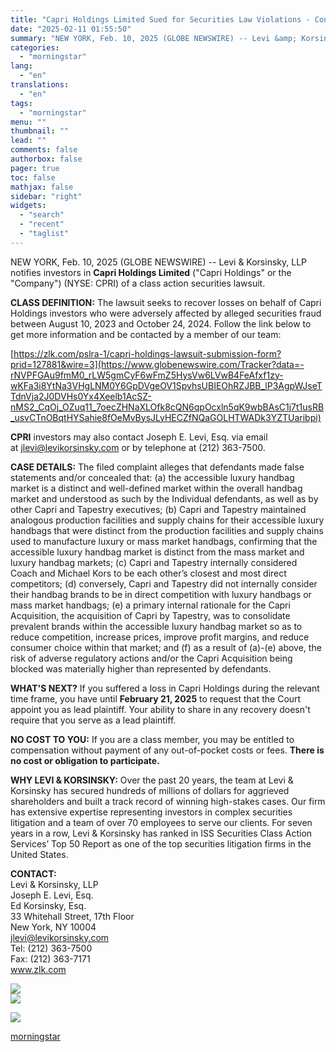 ```yaml
---
title: "Capri Holdings Limited Sued for Securities Law Violations - Contact Levi & Korsinsky Before February 21, 2025 to Discuss Your Rights – CPRI"
date: "2025-02-11 01:55:50"
summary: "NEW YORK, Feb. 10, 2025 (GLOBE NEWSWIRE) -- Levi &amp; Korsinsky, LLP notifies investors in Capri Holdings Limited (\"Capri Holdings\" or the \"Company\") (NYSE: CPRI) of a class action securities lawsuit. CLASS DEFINITION: The lawsuit seeks to recover losses on behalf of Capri Holdings investors who were adversely affected by..."
categories:
  - "morningstar"
lang:
  - "en"
translations:
  - "en"
tags:
  - "morningstar"
menu: ""
thumbnail: ""
lead: ""
comments: false
authorbox: false
pager: true
toc: false
mathjax: false
sidebar: "right"
widgets:
  - "search"
  - "recent"
  - "taglist"
---
```


NEW YORK, Feb. 10, 2025 (GLOBE NEWSWIRE) -- Levi & Korsinsky, LLP notifies investors in **Capri Holdings Limited** ("Capri Holdings" or the "Company") (NYSE: CPRI) of a class action securities lawsuit.

**CLASS DEFINITION:** The lawsuit seeks to recover losses on behalf of Capri Holdings investors who were adversely affected by alleged securities fraud between August 10, 2023 and October 24, 2024. Follow the link below to get more information and be contacted by a member of our team:

[https://zlk.com/pslra-1/capri-holdings-lawsuit-submission-form?prid=127881&wire=3](https://www.globenewswire.com/Tracker?data=-rNVPFGAu9fmM0_rLW5gmCyF6wFmZ5HysVw6LVwB4FeAfxf1zy-wKFa3i8YtNa3VHgLNM0Y6GpDVgeOV1SpvhsUBIEOhRZJBB_lP3AgpWJseTTdnVja2J0DVHs0Yx4Xeelb1AcSZ-nMS2_CqOj_OZuq11_7oecZHNaXLOfk8cQN6qpOcxln5qK9wbBAsC1j7t1usRB_usvCTnOBqtHYSahie8fOeMvBysJLyHECZfNQaGOLHTWADk3YZTUaribpi)

**CPRI** investors may also contact Joseph E. Levi, Esq. via email at [jlevi@levikorsinsky.com](https://www.globenewswire.com/Tracker?data=C6WlWBCefm3Z1ta3iEz8ObKlfiR7DMp_gmSTwuxUZto3lfNSmiGyTVpNkhVtW_hV3dBdY-r0t_lWoM4upn5WdnSEiwWULL6v7X6DIKqdgrk=) or by telephone at (212) 363-7500.

**CASE DETAILS:** The filed complaint alleges that defendants made false statements and/or concealed that: (a) the accessible luxury handbag market is a distinct and well-defined market within the overall handbag market and understood as such by the Individual defendants, as well as by other Capri and Tapestry executives; (b) Capri and Tapestry maintained analogous production facilities and supply chains for their accessible luxury handbags that were distinct from the production facilities and supply chains used to manufacture luxury or mass market handbags, confirming that the accessible luxury handbag market is distinct from the mass market and luxury handbag markets; (c) Capri and Tapestry internally considered Coach and Michael Kors to be each other’s closest and most direct competitors; (d) conversely, Capri and Tapestry did not internally consider their handbag brands to be in direct competition with luxury handbags or mass market handbags; (e) a primary internal rationale for the Capri Acquisition, the acquisition of Capri by Tapestry, was to consolidate prevalent brands within the accessible luxury handbag market so as to reduce competition, increase prices, improve profit margins, and reduce consumer choice within that market; and (f) as a result of (a)-(e) above, the risk of adverse regulatory actions and/or the Capri Acquisition being blocked was materially higher than represented by defendants.

**WHAT'S NEXT?** If you suffered a loss in Capri Holdings during the relevant time frame, you have until **February 21, 2025** to request that the Court appoint you as lead plaintiff. Your ability to share in any recovery doesn't require that you serve as a lead plaintiff.

**NO COST TO YOU:** If you are a class member, you may be entitled to compensation without payment of any out-of-pocket costs or fees. **There is no cost or obligation to participate.**

**WHY LEVI & KORSINSKY:** Over the past 20 years, the team at Levi & Korsinsky has secured hundreds of millions of dollars for aggrieved shareholders and built a track record of winning high-stakes cases. Our firm has extensive expertise representing investors in complex securities litigation and a team of over 70 employees to serve our clients. For seven years in a row, Levi & Korsinsky has ranked in ISS Securities Class Action Services’ Top 50 Report as one of the top securities litigation firms in the United States.

**CONTACT:**  
Levi & Korsinsky, LLP   
Joseph E. Levi, Esq.  
Ed Korsinsky, Esq.  
33 Whitehall Street, 17th Floor  
New York, NY 10004  
[jlevi@levikorsinsky.com](https://www.globenewswire.com/Tracker?data=C6WlWBCefm3Z1ta3iEz8ObKlfiR7DMp_gmSTwuxUZtpYogCxtkUC1cZPEhB54WAsozeVTv4d3-vvUWIBmHutExL8S6Yty_DOvt0XI04_yKE=)   
Tel: (212) 363-7500  
Fax: (212) 363-7171  
www.zlk.com

 ![](https://www.globenewswire.com/newsroom/ti?nf=OTM1NTgzMSM2NzQzNzgwIzIwMjA0MjY=)   
 ![](https://ml.globenewswire.com/media/NmYwYWM1MjAtYmYzYS00ZGU3LTkxYjMtMDUwM2M5YzFlODJkLTEwMzIyOTM=/tiny/Levi-Korsinsky-LLP.png)

 [![](https://ml.globenewswire.com/media/d91bd4e6-7d18-43f7-a479-4f992242a82a/small/gradient-box-png.png)](https://www.globenewswire.com/NewsRoom/AttachmentNg/d91bd4e6-7d18-43f7-a479-4f992242a82a)

[morningstar](https://www.morningstar.com/news/globe-newswire/9355831/capri-holdings-limited-sued-for-securities-law-violations-contact-levi-korsinsky-before-february-21-2025-to-discuss-your-rights-cpri)
